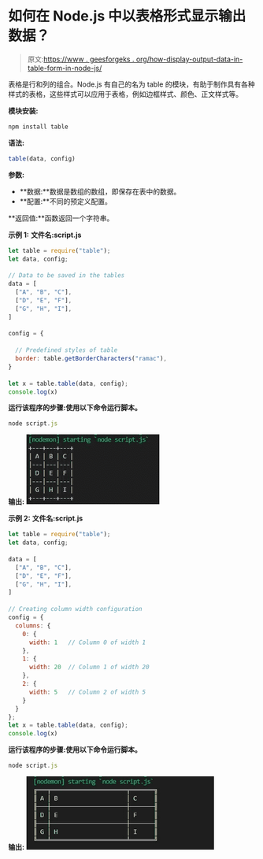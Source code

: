 # 如何在 Node.js 中以表格形式显示输出数据？

> 原文:[https://www . geesforgeks . org/how-display-output-data-in-table-form-in-node-js/](https://www.geeksforgeeks.org/how-to-display-output-data-in-tabular-form-in-node-js/)

表格是行和列的组合。Node.js 有自己的名为 table 的模块，有助于制作具有各种样式的表格，这些样式可以应用于表格，例如边框样式、颜色、正文样式等。

**模块安装:**

```js
npm install table
```

**语法:**

```js
table(data, config)
```

**参数:**

*   **数据:**数据是数组的数组，即保存在表中的数据。
*   **配置:**不同的预定义配置。

**返回值:**函数返回一个字符串。

**示例 1:** **文件名:script.js**

```js
let table = require("table");
let data, config;

// Data to be saved in the tables
data = [
  ["A", "B", "C"],          
  ["D", "E", "F"],
  ["G", "H", "I"],
]

config = {

  // Predefined styles of table
  border: table.getBorderCharacters("ramac"),
}

let x = table.table(data, config);
console.log(x)
```

**运行该程序的步骤:**使用以下命令运行**脚本。**

```js
node script.js
```

**输出:**
![](img/7b4e3de711437fabdc1022143bfebf77.png)

**示例 2:** **文件名:script.js**

```js
let table = require("table");
let data, config;

data = [
  ["A", "B", "C"],
  ["D", "E", "F"],
  ["G", "H", "I"],
]

// Creating column width configuration
config = { 
  columns: {
    0: {
      width: 1   // Column 0 of width 1
    },
    1: {
      width: 20  // Column 1 of width 20
    },
    2: {
      width: 5   // Column 2 of width 5
    }
  }
};
let x = table.table(data, config);
console.log(x)
```

**运行该程序的步骤:**使用以下命令运行**脚本。**

```js
node script.js
```

**输出:**
![](img/ddf91838e740569174e4ce5c3bd89c42.png)